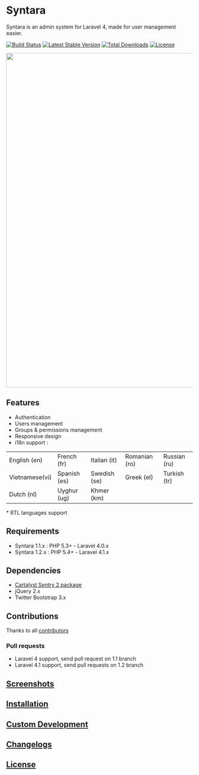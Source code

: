 # Syntara

Syntara is an admin system for Laravel 4, made for user management easier.


[![Build Status](https://travis-ci.org/MrJuliuss/syntara.png?branch=master)](https://travis-ci.org/MrJuliuss/syntara)
[![Latest Stable Version](https://poser.pugx.org/mrjuliuss/syntara/v/stable.png)](https://packagist.org/packages/mrjuliuss/syntara)
[![Total Downloads](https://poser.pugx.org/mrjuliuss/syntara/downloads.png)](https://packagist.org/packages/mrjuliuss/syntara)
[![License](https://poser.pugx.org/mrjuliuss/syntara/license.png)](https://packagist.org/packages/mrjuliuss/syntara)

<img src="https://raw.github.com/MrJuliuss/syntara/master/screenshots/user_list.png" width="900" />

## Features

* Authentication
* Users management
* Groups & permissions management
* Responsive design
* i18n support :
<table>
    <tr>
        <td>English (en)</td>
        <td>French (fr)</td>
        <td>Italian (it)</td>
        <td>Romanian (ro)</td>
        <td>Russian (ru)</td>
    </tr>
    <tr>
        <td>Vietnamese(vi)</td>
        <td>Spanish (es)</td>
        <td>Swedish (se)</td>
        <td>Greek (el)</td>
        <td>Turkish (tr)</td>
    </tr>
    <tr>
        <td>Dutch (nl)</td>
        <td>Uyghur (ug)</td>
        <td>Khmer (km) </td>
        <td></td>
        <td></td>
    </tr>
</table>
* RTL languages support

## Requirements

* Syntara 1.1.x : PHP 5.3+ - Laravel 4.0.x
* Syntara 1.2.x : PHP 5.4+ - Laravel 4.1.x

## Dependencies

* [Cartalyst Sentry 2 package](https://github.com/cartalyst/sentry)
* jQuery 2.x
* Twitter Bootstrap 3.x

## Contributions

Thanks to all [contributors](https://github.com/MrJuliuss/syntara/graphs/contributors)

### Pull requests

* Laravel 4 support, send pull request on 1.1 branch
* Laravel 4.1 support, send pull requests on 1.2 branch

## <a href="http://mrjuliuss.github.io/syntara/docs/screenshots.html" target="_blank">Screenshots</a>

## <a href="http://mrjuliuss.github.io/syntara/docs/installation.html" target="_blank">Installation</a>

## <a href="http://mrjuliuss.github.io/syntara/docs/custom.html" target="_blank">Custom Development</a>

## <a href="http://mrjuliuss.github.io/syntara/docs/changelogs.html" target="_blank">Changelogs</a>

## <a href="http://mrjuliuss.github.io/syntara/docs/license.html" target="_blank">License</a>
